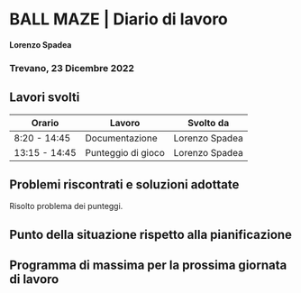 # BALL MAZE | Diario di lavoro
#### Lorenzo Spadea
### Trevano, 23 Dicembre  2022

## Lavori svolti


|Orario        |Lavoro                                         |Svolto da                  |
|--------------|-----------------------------------------------|---------------------------|
|8:20  - 14:45 | Documentazione                                | Lorenzo Spadea            |
|13:15 - 14:45 | Punteggio di gioco                            | Lorenzo Spadea            |




##  Problemi riscontrati e soluzioni adottate
Risolto problema dei punteggi.

## Punto della situazione rispetto alla pianificazione

## Programma di massima per la prossima giornata di lavoro

